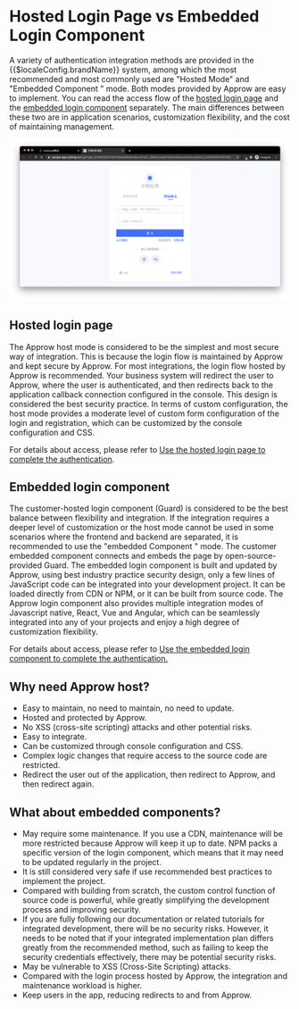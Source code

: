 # Hosted Login Page vs Embedded Login Component

<LastUpdated/>

A variety of authentication integration methods are provided in the {{$localeConfig.brandName}} system, among which the most recommended and most commonly used are "Hosted Mode" and "Embedded Component " mode. Both modes provided by Approw are easy to implement. You can read the access flow of the [hosted login page](/guides/basics/authenticate-first-user/use-hosted-login-page.md) and the [embedded login component](/guides/basics/authenticate-first-user/use-embeded-login-component/) separately. The main differences between these two are in application scenarios, customization flexibility, and the cost of maintaining management.

![](./images/login-page.png)

## Hosted login page

The Approw host mode is considered to be the simplest and most secure way of integration. This is because the login flow is maintained by Approw and kept secure by Approw. For most integrations, the login flow hosted by Approw is recommended. Your business system will redirect the user to Approw, where the user is authenticated, and then redirects back to the application callback connection configured in the console. This design is considered the best security practice. In terms of custom configuration, the host mode provides a moderate level of custom form configuration of the login and registration, which can be customized by the console configuration and CSS.

For details about access, please refer to [Use the hosted login page to complete the authentication](/guides/basics/authenticate-first-user/use-hosted-login-page.md).

## Embedded login component

The customer-hosted login component (Guard) is considered to be the best balance between flexibility and integration. If the integration requires a deeper level of customization or the host mode cannot be used in some scenarios where the frontend and backend are separated, it is recommended to use the "embedded Component " mode. The customer embedded component connects and embeds the page by open-source-provided Guard. The embedded login component is built and updated by Approw, using best industry practice security design, only a few lines of JavaScript code can be integrated into your development project. It can be loaded directly from CDN or NPM, or it can be built from source code. The Approw login component also provides multiple integration modes of Javascript native, React, Vue and Angular, which can be seamlessly integrated into any of your projects and enjoy a high degree of customization flexibility.

For details about access, please refer to [Use the embedded login component to complete the authentication.](/guides/basics/authenticate-first-user/use-embeded-login-component/)

## Why need Approw host?

- Easy to maintain, no need to maintain, no need to update.
- Hosted and protected by Approw.
- No XSS (cross-site scripting) attacks and other potential risks.
- Easy to integrate.
- Can be customized through console configuration and CSS.
- Complex logic changes that require access to the source code are restricted.
- Redirect the user out of the application, then redirect to Approw, and then redirect again.

## What about embedded components?

- May require some maintenance. If you use a CDN, maintenance will be more restricted because Approw will keep it up to date. NPM packs a specific version of the login component, which means that it may need to be updated regularly in the project.
- It is still considered very safe if use recommended best practices to implement the project.
- Compared with building from scratch, the custom control function of source code is powerful, while greatly simplifying the development process and improving security.
- If you are fully following our documentation or related tutorials for integrated development, there will be no security risks. However, it needs to be noted that if your integrated implementation plan differs greatly from the recommended method, such as failing to keep the security credentials effectively, there may be potential security risks.
- May be vulnerable to XSS (Cross-Site Scripting) attacks.
- Compared with the login process hosted by Approw, the integration and maintenance workload is higher.
- Keep users in the app, reducing redirects to and from Approw.
